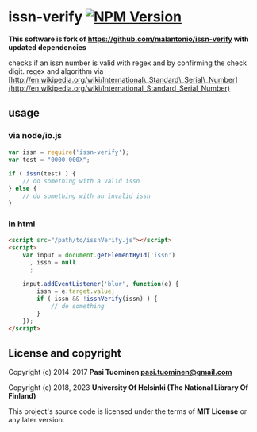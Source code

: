 # issn-verify [![NPM Version](https://img.shields.io/npm/v/@natlibfi/issn-verify.svg)](https://npmjs.org/package/@natlibfi/issn-verify)

**This software is fork of https://github.com/malantonio/issn-verify with updated dependencies**

checks if an issn number is valid with regex and by confirming the check digit. regex and algorithm via [http://en.wikipedia.org/wiki/International\_Standard\_Serial\_Number](http://en.wikipedia.org/wiki/International_Standard_Serial_Number)

## usage

### via node/io.js

```javascript
var issn = require('issn-verify');
var test = "0000-000X";

if ( issn(test) ) {
    // do something with a valid issn
} else {
    // do something with an invalid issn
}
```

### in html
```html
<script src="/path/to/issnVerify.js"></script>
<script>
    var input = document.getElementById('issn')
      , issn = null
      ;

    input.addEventListener('blur', function(e) {
        issn = e.target.value;
        if ( issn && !issnVerify(issn) ) {
            // do something
        }
    });
</script>
```

## License and copyright

Copyright (c) 2014-2017 **Pasi Tuominen <pasi.tuominen@gmail.com>**

Copyright (c) 2018, 2023 **University Of Helsinki (The National Library Of Finland)**

This project's source code is licensed under the terms of **MIT License** or any later version.